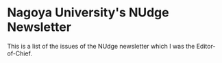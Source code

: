 # Nagoya University's NUdge Newsletter

This is a list of the issues of the NUdge newsletter which I was the Editor-of-Chief.
